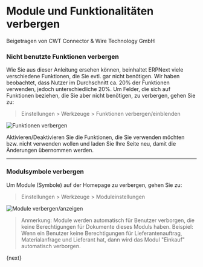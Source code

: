 # Module und Funktionalitäten verbergen
<span class="text-muted contributed-by">Beigetragen von CWT Connector & Wire Technology GmbH</span>

### Nicht benutzte Funktionen verbergen

Wie Sie aus dieser Anleitung ersehen können, beinhaltet ERPNext viele verschiedene Funktionen, die Sie evtl. gar nicht benötigen. Wir haben beobachtet, dass Nutzer im Durchschnitt ca. 20% der Funktionen verwenden, jedoch unterschiedliche 20%. Um Felder, die sich auf Funktionen beziehen, die Sie aber nicht benötigen, zu verbergen, gehen Sie zu:

> Einstellungen > Werkzeuge > Funktionen verbergen/einblenden

![Funktionen verbergen]({{docs_base_url}}/assets/old_images/erpnext/hide-features.png)

Aktivieren/Deaktivieren Sie die Funktionen, die Sie verwenden möchten bzw. nicht verwenden wollen und laden Sie Ihre Seite neu, damit die Änderungen übernommen werden.

* * *

### Modulsymbole verbergen

Um Module (Symbole) auf der Homepage zu verbergen, gehen Sie zu:

> Einstellungen > Werkzeuge > Moduleinstellungen

![Module verbergen/anzeigen]({{docs_base_url}}/assets/old_images/erpnext/hide-module.png)

> Anmerkung: Module werden automatisch für Benutzer verborgen, die keine Berechtigungen für Dokumente dieses Moduls haben. Beispiel: Wenn ein Benutzer keine Berechtigungen für Lieferantenauftrag, Materialanfrage und Lieferant hat, dann wird das Modul "Einkauf" automatisch verborgen.

{next}
